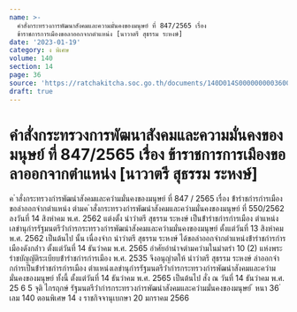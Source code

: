 ```yaml
---
name: >-
  คำสั่งกระทรวงการพัฒนาสังคมและความมั่นคงของมนุษย์ ที่ 847/2565 เรื่อง
  ข้าราชการการเมืองขอลาออกจากตำแหน่ง [นาวาตรี สุธรรม ระหงษ์]
date: '2023-01-19'
category: ง พิเศษ
volume: 140
section: 14
page: 36
source: 'https://ratchakitcha.soc.go.th/documents/140D014S0000000003600.pdf'
draft: true
---
```


# คำสั่งกระทรวงการพัฒนาสังคมและความมั่นคงของมนุษย์ ที่ 847/2565 เรื่อง ข้าราชการการเมืองขอลาออกจากตำแหน่ง [นาวาตรี สุธรรม ระหงษ์]

ค ําสั่งกระทรวงกํารพัฒนําสังคมและควํามมั่นคงของมนุษย์ ที่ 847 / 2565 เรื่อง ข้ํารําชกํารกํารเมืองขอลําออกจํากตําแหน่ง ตํามค ําสั่งกระทรวงกํารพัฒนําสังคมและควํามมั่นคงของมนุษย์ ที่ 550/2562 ลงวันที่ 14 สิงหําคม พ.ศ. 2562 แต่งตั้ง นําวําตรี สุธรรม ระหงษ์ เป็นข้ํารําชกํารกํารเมือง ตําแหน่งเลขํานุกํารรัฐมนตรีว่ํากํารกระทรวงกํารพัฒนําสังคมและควํามมั่นคงของมนุษย์ ตั้งแต่วันที่ 13 สิงหําคม พ.ศ. 2562 เป็นต้นไป นั้น เนื่องจําก นําวําตรี สุธรรม ระหงษ์ ได้ขอลําออกจํากตําแหน่งข้ํารําชกํารกํารเมืองดังกล่ําว ตั้งแต่วันที่ 14 ธันวําคม พ.ศ. 2565 อําศัยอํานําจตํามควํามในมําตรํา 10 (2) แห่งพระรําชบัญญัติระเบียบข้ํารําชกํารกํารเมือง พ.ศ. 2535 จึงอนุญําตให้ นําวําตรี สุธรรม ระหงษ์ ลําออกจํากกํารเป็นข้ํารําชกํารกํารเมือง ตําแหน่งเลขํานุกํารรัฐมนตรีว่ํากํารกระทรวงกํารพัฒนําสังคมและควํามมั่นคงของมนุษย์ ทั้งนี้ ตั้งแต่วันที่ 14 ธันวําคม พ.ศ. 2565 เป็นต้นไป สั่ง ณ วันที่ 14 ธันวําคม พ.ศ. 25 6 5 จุติ ไกรฤกษ์ รัฐมนตรีว่ํากํารกระทรวงกํารพัฒนําสังคมและควํามมั่นคงของมนุษย์ ้ หนา 36 ่ เลม 140 ตอนพิเศษ 14 ง ราชกิจจานุเบกษา 20 มกราคม 2566
